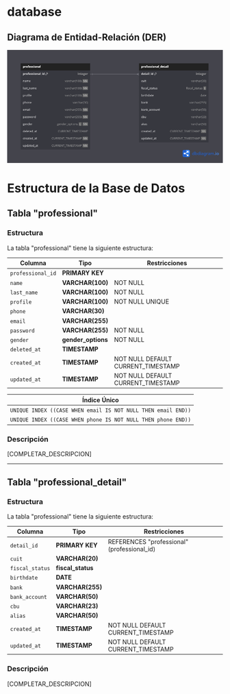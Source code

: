 # database

## Diagrama de Entidad-Relación (DER)
![alt text](./der/professional_der.png)

# Estructura de la Base de Datos

## Tabla "professional"

### Estructura
La tabla "professional" tiene la siguiente estructura:

| Columna            | Tipo              | Restricciones                              |
|--------------------|-------------------|--------------------------------------------|
| `professional_id`  | **PRIMARY KEY**   |                                            |
| `name`             | **VARCHAR(100)**  | NOT NULL                                   |
| `last_name`        | **VARCHAR(100)**  | NOT NULL                                   |
| `profile`          | **VARCHAR(100)**  | NOT NULL UNIQUE                            |
| `phone`            | **VARCHAR(30)**   |                                            |
| `email`            | **VARCHAR(255)**  |                                            |
| `password`         | **VARCHAR(255)**  | NOT NULL                                   |
| `gender`           | **gender_options**| NOT NULL                                   |
| `deleted_at`       | **TIMESTAMP**     |                                            |
| `created_at`       | **TIMESTAMP**     | NOT NULL DEFAULT CURRENT_TIMESTAMP         |
| `updated_at`       | **TIMESTAMP**     | NOT NULL DEFAULT CURRENT_TIMESTAMP         |

| Índice Único                                                            |
|-------------------------------------------------------------------------|
| `UNIQUE INDEX ((CASE WHEN email IS NOT NULL THEN email END))`           |
| `UNIQUE INDEX ((CASE WHEN phone IS NOT NULL THEN phone END))`           |

### Descripción
[COMPLETAR_DESCRIPCION]

***

## Tabla "professional_detail"

### Estructura
La tabla "professional" tiene la siguiente estructura:

| Columna           | Tipo                | Restricciones                               |
|-------------------|---------------------|---------------------------------------------|
| `detail_id`       | **PRIMARY KEY**     | REFERENCES "professional"(professional_id)  |
| `cuit`            | **VARCHAR(20)**     |                                             |
| `fiscal_status`   | **fiscal_status**   |                                             |
| `birthdate`       | **DATE**            |                                             |
| `bank`            | **VARCHAR(255)**    |                                             |
| `bank_account`    | **VARCHAR(50)**     |                                             |
| `cbu`             | **VARCHAR(23)**     |                                             |
| `alias`           | **VARCHAR(50)**     |                                             |
| `created_at`      | **TIMESTAMP**       | NOT NULL DEFAULT CURRENT_TIMESTAMP          |
| `updated_at`      | **TIMESTAMP**       | NOT NULL DEFAULT CURRENT_TIMESTAMP          |

### Descripción
[COMPLETAR_DESCRIPCION]
